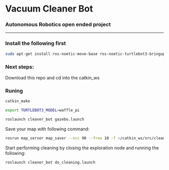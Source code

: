 # Vacuum Cleaner Bot
### Autonomous Robotics open ended project
---
### Install the following first
```bash
sudo apt-get install ros-noetic-move-base ros-noetic-turtlebot3-bringup ros-noetic-turtlebot3-navigation ros-noetic-explore-lite
```

### Next steps:
Download this repo and cd into the catkin_ws 

### Runing
```bash
catkin_make
```
```bash
export TURTLEBOT3_MODEL=waffle_pi
```
```bash
roslaunch cleaner_bot gazebo.launch
```
Save your map with following command:

```bash
rosrun map_server map_saver --occ 90 --free 10 -f ~/catkin_ws/src/cleaner_bot/map/<YOUR_MAP> map:=/map
```

Start performing cleaning by closing the exploration node and running the following:

```bash
roslaunch cleaner_bot do_cleaning.launch
```


